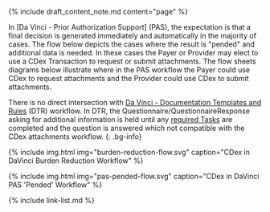 {% include draft_content_note.md  content="page" %}

In [Da Vinci - Prior Authorization Support] (PAS), the expectation is that a final decision is generated immediately and automatically in the majority of cases.  The flow below depicts the cases where the result is "pended" and additional data is needed.  In these cases the Payer or Provider may elect to use a CDex Transaction to request or submit attachments.  The flow sheets diagrams below illustrate where in the PAS workflow the Payer could use CDex to request attachments and the Provider could use CDex to submit attachments.

There is no direct intersection with [Da Vinci - Documentation Templates and Rules](http://hl7.org/fhir/us/davinci-dtr/index.html) (DTR) workflow. In DTR, the Questionnaire/QuestionnaireResponse asking for additional information is held until any [required Tasks](http://hl7.org/fhir/us/davinci-dtr/specification__behaviors__task_creation.html) are completed and the question is answered which not compatible with the CDex attachments workflow.
{: .bg-info}

{% include img.html img="burden-reduction-flow.svg" caption="CDex in DaVinci Burden Reduction Workflow" %}

{% include img.html img="pas-pended-flow.svg" caption="CDex in DaVinci PAS 'Pended' Workflow" %}

{% include link-list.md %}